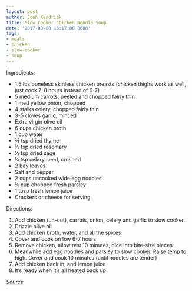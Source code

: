 ```yaml
---
layout: post
author: Josh Kendrick
title: Slow Cooker Chicken Noodle Soup
date: '2017-03-08 16:17:00 0600'
tags:
- meals
- chicken
- slow-cooker
- soup
---
```


Ingredients:
* 1.5 lbs boneless skinless chicken breasts (chicken thighs work as well, just cook 7-8 hours instead of 6-7)
* 5 medium carrots, peeled and chopped fairly thin
* 1 med yellow onion, chopped
* 4 stalks celery, chopped fairly thin
* 3-5 cloves garlic, minced
* Extra virgin olive oil
* 6 cups chicken broth
* 1 cup water
* ¾ tsp dried thyme
* ½ tsp dried rosemary
* ½ tsp dried sage
* ¼ tsp celery seed, crushed
* 2 bay leaves
* Salt and pepper
* 2 cups uncooked wide egg noodles
* ¼ cup chopped fresh parsley
* 1 tbsp fresh lemon juice
* Crackers or cheese for serving

Directions:
1. Add chicken (un-cut), carrots, onion, celery and garlic to slow cooker.
2. Drizzle olive oil
3. Add chicken broth, water, and all the spices
4. Cover and cook on low 6-7 hours
5. Remove chicken, allow rest 10 minutes, dice into bite-size pieces
6. Meanwhile add egg noodles and parsley to slow cooker. Raise temp to high. Cover and cook 10 minutes (until noodles are tender)
7. Add chicken back in, and lemon juice
8. It’s ready when it’s all heated back up

*[Source](http://www.cookingclassy.com/slow-cooker-chicken-noodle-soup/)*